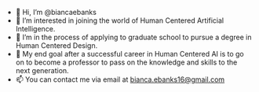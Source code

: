 - 👋 Hi, I’m @biancaebanks
- 👀 I’m interested in joining the world of Human Centered Artificial Intelligence.
- 🌱 I’m in the process of applying to graduate school to pursue a degree in Human Centered Design.
- 💞️ My end goal after a successful career in Human Centered AI is to go on to become a professor to pass on the knowledge and skills to the next generation.
- 📫 You can contact me via email at bianca.ebanks16@gmail.com
